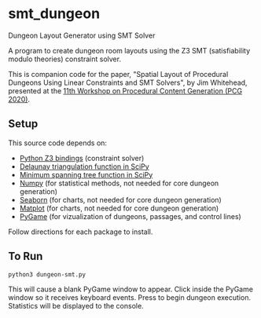 # smt_dungeon
Dungeon Layout Generator using SMT Solver

A program to create dungeon room layouts using the Z3 SMT (satisfiability modulo theories) constraint solver.

This is companion code for the paper, "Spatial Layout of Procedural Dungeons Using Linear Constraints and SMT Solvers", by Jim Whitehead, 
presented at the [11th Workshop on Procedural Content Generation (PCG 2020)](https://www.pcgworkshop.com/).

## Setup

This source code depends on:
* [Python Z3 bindings](https://github.com/Z3Prover/z3) (constraint solver)
* [Delaunay triangulation function in SciPy](https://docs.scipy.org/doc/scipy/reference/generated/scipy.spatial.Delaunay.html)
* [Minimum spanning tree function in SciPy](https://docs.scipy.org/doc/scipy/reference/generated/scipy.sparse.csgraph.minimum_spanning_tree.html)
* [Numpy](https://numpy.org/) (for statistical methods, not needed for core dungeon generation)
* [Seaborn](https://seaborn.pydata.org/) (for charts, not needed for core dungeon generation)
* [Matplot](https://matplotlib.org/) (for charts, not needed for core dungeon generation)
* [PyGame](https://www.pygame.org/) (for vizualization of dungeons, passages, and control lines)

Follow directions for each package to install.

## To Run

`python3 dungeon-smt.py`

This will cause a blank PyGame window to appear. Click inside the PyGame window so it receives keyboard events. Press <space> to begin dungeon execution. Statistics will be displayed to the console.
